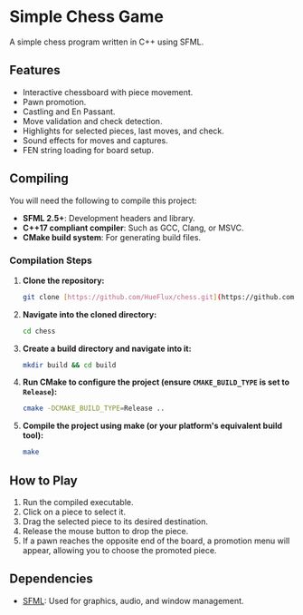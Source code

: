 # Simple Chess Game

A simple chess program written in C++ using SFML.

## Features

* Interactive chessboard with piece movement.
* Pawn promotion.
* Castling and En Passant.
* Move validation and check detection.
* Highlights for selected pieces, last moves, and check.
* Sound effects for moves and captures.
* FEN string loading for board setup.

## Compiling

You will need the following to compile this project:

* **SFML 2.5+**: Development headers and library.
* **C++17 compliant compiler**: Such as GCC, Clang, or MSVC.
* **CMake build system**: For generating build files.

### Compilation Steps

1.  **Clone the repository:**
    ```bash
    git clone [https://github.com/HueFlux/chess.git](https://github.com/HueFlux/chess.git)
    ```
2.  **Navigate into the cloned directory:**
    ```bash
    cd chess
    ```
3.  **Create a build directory and navigate into it:**
    ```bash
    mkdir build && cd build
    ```
4.  **Run CMake to configure the project (ensure `CMAKE_BUILD_TYPE` is set to `Release`):**
    ```bash
    cmake -DCMAKE_BUILD_TYPE=Release ..
    ```
5.  **Compile the project using make (or your platform's equivalent build tool):**
    ```bash
    make
    ```

## How to Play

1.  Run the compiled executable.
2.  Click on a piece to select it.
3.  Drag the selected piece to its desired destination.
4.  Release the mouse button to drop the piece.
5.  If a pawn reaches the opposite end of the board, a promotion menu will appear, allowing you to choose the promoted piece.


## Dependencies

* [SFML](https://www.sfml-dev.org/): Used for graphics, audio, and window management.
